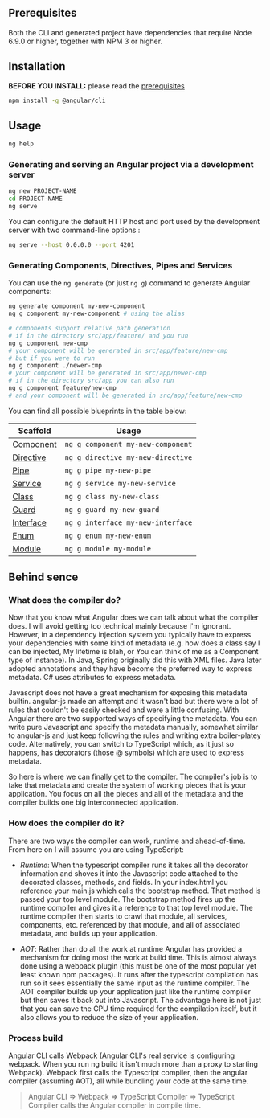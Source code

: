 ## Prerequisites

Both the CLI and generated project have dependencies that require Node 6.9.0 or higher, together
with NPM 3 or higher.

## Installation

**BEFORE YOU INSTALL:** please read the [prerequisites](#prerequisites)
```bash
npm install -g @angular/cli
```

## Usage

```bash
ng help
```

### Generating and serving an Angular project via a development server

```bash
ng new PROJECT-NAME
cd PROJECT-NAME
ng serve
```
You can configure the default HTTP host and port used by the development server with two command-line options :

```bash
ng serve --host 0.0.0.0 --port 4201
```
### Generating Components, Directives, Pipes and Services

You can use the `ng generate` (or just `ng g`) command to generate Angular components:

```bash
ng generate component my-new-component
ng g component my-new-component # using the alias

# components support relative path generation
# if in the directory src/app/feature/ and you run
ng g component new-cmp
# your component will be generated in src/app/feature/new-cmp
# but if you were to run
ng g component ./newer-cmp
# your component will be generated in src/app/newer-cmp
# if in the directory src/app you can also run
ng g component feature/new-cmp
# and your component will be generated in src/app/feature/new-cmp
```
You can find all possible blueprints in the table below:

Scaffold  | Usage
---       | ---
[Component](https://github.com/angular/angular-cli/wiki/generate-component) | `ng g component my-new-component`
[Directive](https://github.com/angular/angular-cli/wiki/generate-directive) | `ng g directive my-new-directive`
[Pipe](https://github.com/angular/angular-cli/wiki/generate-pipe)           | `ng g pipe my-new-pipe`
[Service](https://github.com/angular/angular-cli/wiki/generate-service)     | `ng g service my-new-service`
[Class](https://github.com/angular/angular-cli/wiki/generate-class)         | `ng g class my-new-class`
[Guard](https://github.com/angular/angular-cli/wiki/generate-guard)         | `ng g guard my-new-guard`
[Interface](https://github.com/angular/angular-cli/wiki/generate-interface) | `ng g interface my-new-interface`
[Enum](https://github.com/angular/angular-cli/wiki/generate-enum)           | `ng g enum my-new-enum`
[Module](https://github.com/angular/angular-cli/wiki/generate-module)       | `ng g module my-module`

## Behind sence
### What does the compiler do?

Now that you know what Angular does we can talk about what the compiler does. I will avoid getting too technical mainly because I'm ignorant. However, in a dependency injection system you typically have to express your dependencies with some kind of metadata (e.g. how does a class say I can be injected, My lifetime is blah, or You can think of me as a Component type of instance). In Java, Spring originally did this with XML files. Java later adopted annotations and they have become the preferred way to express metadata. C# uses attributes to express metadata.

Javascript does not have a great mechanism for exposing this metadata builtin. angular-js made an attempt and it wasn't bad but there were a lot of rules that couldn't be easily checked and were a little confusing. With Angular there are two supported ways of specifying the metadata. You can write pure Javascript and specify the metadata manually, somewhat similar to angular-js and just keep following the rules and writing extra boiler-platey code. Alternatively, you can switch to TypeScript which, as it just so happens, has decorators (those @ symbols) which are used to express metadata.

So here is where we can finally get to the compiler. The compiler's job is to take that metadata and create the system of working pieces that is your application. You focus on all the pieces and all of the metadata and the compiler builds one big interconnected application.

### How does the compiler do it?

There are two ways the compiler can work, runtime and ahead-of-time. From here on I will assume you are using TypeScript:

- *Runtime*: When the typescript compiler runs it takes all the decorator information and shoves it into the Javascript code attached to the decorated classes, methods, and fields. In your index.html you reference your main.js which calls the bootstrap method. That method is passed your top level module.
The bootstrap method fires up the runtime compiler and gives it a reference to that top level module. The runtime compiler then starts to crawl that module, all services, components, etc. referenced by that module, and all of associated metadata, and builds up your application.

- *AOT*: Rather than do all the work at runtime Angular has provided a mechanism for doing most the work at build time. This is almost always done using a webpack plugin (this must be one of the most popular yet least known npm packages). It runs after the typescript compilation has run so it sees essentially the same input as the runtime compiler. The AOT compiler builds up your application just like the runtime compiler but then saves it back out into Javascript.
The advantage here is not just that you can save the CPU time required for the compilation itself, but it also allows you to reduce the size of your application.

### Process build
Angular CLI calls Webpack (Angular CLI's real service is configuring webpack. When you run ng build it isn't much more than a proxy to starting Webpack). Webpack first calls the Typescript compiler, then the angular compiler (assuming AOT), all while bundling your code at the same time.

> Angular CLI => Webpack => TypeScript Compiler => TypeScript Compiler calls the Angular compiler in compile time.